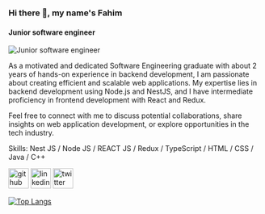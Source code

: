 ### Hi there 👋, my name's Fahim
#### Junior software engineer
![Junior software engineer](https://media.licdn.com/dms/image/D5616AQH9c-Q8ef1DRA/profile-displaybackgroundimage-shrink_350_1400/0/1716965623846?e=1722470400&v=beta&t=6TCwEfPshqUSO3_12q2OI-ilU2IKMgeH2iZ4QSbf05c)

As a motivated and dedicated Software Engineering graduate with about 2 years of hands-on experience in backend development, I am passionate about creating efficient and scalable web applications. My expertise lies in backend development using Node.js and NestJS, and I have intermediate proficiency in frontend development with React and Redux.

Feel free to connect with me to discuss potential collaborations, share insights on web application development, or explore opportunities in the tech industry.

Skills: Nest JS / Node JS / REACT JS / Redux / TypeScript / HTML / CSS / Java / C++



[<img src='https://cdn.jsdelivr.net/npm/simple-icons@3.0.1/icons/github.svg' alt='github' height='40'>](https://github.com/LHFahim)  [<img src='https://cdn.jsdelivr.net/npm/simple-icons@3.0.1/icons/linkedin.svg' alt='linkedin' height='40'>](https://www.linkedin.com/in/lhfahim/)  [<img src='https://cdn.jsdelivr.net/npm/simple-icons@3.0.1/icons/twitter.svg' alt='twitter' height='40'>](https://twitter.com/FahimLH_)  

[![Top Langs](https://github-readme-stats.vercel.app/api/top-langs/?username=LHFahim)](https://github.com/anuraghazra/github-readme-stats)


